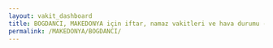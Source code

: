 ```yaml
---
layout: vakit_dashboard
title: BOGDANCI, MAKEDONYA için iftar, namaz vakitleri ve hava durumu - ilçe/eyalet seç
permalink: /MAKEDONYA/BOGDANCI/
---
```


<script type="text/javascript">
  var GLOBAL_COUNTRY = 'MAKEDONYA';
  var GLOBAL_CITY = 'BOGDANCI';
  var GLOBAL_STATE = '';
  var lat = 72;
  var lon = 21;
</script>
